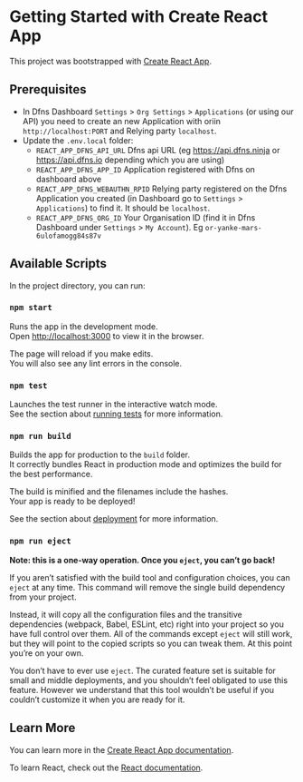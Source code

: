 # Getting Started with Create React App

This project was bootstrapped with [Create React App](https://github.com/facebook/create-react-app).

## Prerequisites

- In Dfns Dashboard `Settings` > `Org Settings` > `Applications` (or using our API) you need to create an new Application with oriin `http://localhost:PORT` and Relying party `localhost`.
- Update the `.env.local` folder:
    - `REACT_APP_DFNS_API_URL` Dfns api URL (eg https://api.dfns.ninja or https://api.dfns.io depending which you are using)
    - `REACT_APP_DFNS_APP_ID` Application registered with Dfns on dashboard above
    - `REACT_APP_DFNS_WEBAUTHN_RPID` Relying party registered on the Dfns Application you created (in Dashboard go to `Settings` > `Applications`) to find it. It should be `localhost`.
    - `REACT_APP_DFNS_ORG_ID` Your Organisation ID (find it in Dfns Dashboard under `Settings` > `My Account`). Eg `or-yanke-mars-6ulofamogg84s87v`


## Available Scripts

In the project directory, you can run:

### `npm start`

Runs the app in the development mode.\
Open [http://localhost:3000](http://localhost:3000) to view it in the browser.

The page will reload if you make edits.\
You will also see any lint errors in the console.

### `npm test`

Launches the test runner in the interactive watch mode.\
See the section about [running tests](https://facebook.github.io/create-react-app/docs/running-tests) for more information.

### `npm run build`

Builds the app for production to the `build` folder.\
It correctly bundles React in production mode and optimizes the build for the best performance.

The build is minified and the filenames include the hashes.\
Your app is ready to be deployed!

See the section about [deployment](https://facebook.github.io/create-react-app/docs/deployment) for more information.

### `npm run eject`

**Note: this is a one-way operation. Once you `eject`, you can’t go back!**

If you aren’t satisfied with the build tool and configuration choices, you can `eject` at any time. This command will remove the single build dependency from your project.

Instead, it will copy all the configuration files and the transitive dependencies (webpack, Babel, ESLint, etc) right into your project so you have full control over them. All of the commands except `eject` will still work, but they will point to the copied scripts so you can tweak them. At this point you’re on your own.

You don’t have to ever use `eject`. The curated feature set is suitable for small and middle deployments, and you shouldn’t feel obligated to use this feature. However we understand that this tool wouldn’t be useful if you couldn’t customize it when you are ready for it.

## Learn More

You can learn more in the [Create React App documentation](https://facebook.github.io/create-react-app/docs/getting-started).

To learn React, check out the [React documentation](https://reactjs.org/).
